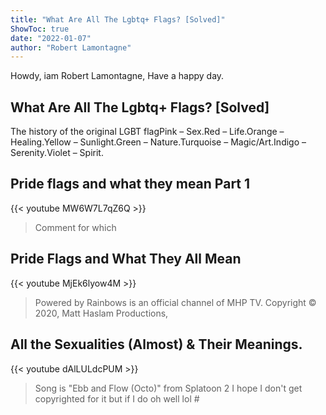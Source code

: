 ```yaml
---
title: "What Are All The Lgbtq+ Flags? [Solved]"
ShowToc: true 
date: "2022-01-07"
author: "Robert Lamontagne" 
---
```


Howdy, iam Robert Lamontagne, Have a happy day.
## What Are All The Lgbtq+ Flags? [Solved]
The history of the original LGBT flagPink – Sex.Red – Life.Orange – Healing.Yellow – Sunlight.Green – Nature.Turquoise – Magic/Art.Indigo – Serenity.Violet – Spirit.

## Pride flags and what they mean Part 1
{{< youtube MW6W7L7qZ6Q >}}
>Comment for which 

## Pride Flags and What They All Mean
{{< youtube MjEk6lyow4M >}}
>Powered by Rainbows is an official channel of MHP TV. Copyright © 2020, Matt Haslam Productions, 

## All the Sexualities (Almost) & Their Meanings.
{{< youtube dAlLULdcPUM >}}
>Song is "Ebb and Flow (Octo)" from Splatoon 2 I hope I don't get copyrighted for it but if I do oh well lol #

